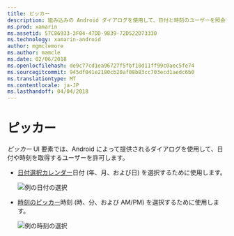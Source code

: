 ```yaml
---
title: ピッカー
description: 組み込みの Android ダイアログを使用して、日付と時刻のユーザーを照会するには
ms.prod: xamarin
ms.assetid: 57C86933-3F04-47DD-9839-72D522D73330
ms.technology: xamarin-android
author: mgmclemore
ms.author: mamcle
ms.date: 02/06/2018
ms.openlocfilehash: de9c77cd1ea96727f5fbf10d11ff99c0aec5fe74
ms.sourcegitcommit: 945df041e2180cb20af08b83cc703ecd1aedc6b0
ms.translationtype: MT
ms.contentlocale: ja-JP
ms.lasthandoff: 04/04/2018
---
```

# <a name="pickers"></a>ピッカー


*ピッカー* UI 要素では、Android によって提供されるダイアログを使用して、日付や時刻を取得するユーザーを許可します。

-   [日付選択カレンダー](~/android/user-interface/controls/pickers/date-picker.md)日付 (年、月、および日) を選択するために使用します。

    ![例の日付の選択](images/date-picker.png)

-   [時刻のピッカー](~/android/user-interface/controls/pickers/time-picker.md)時刻 (時、分、および AM/PM) を選択するために使用します。

    ![例の時刻の選択](images/time-picker.png)
